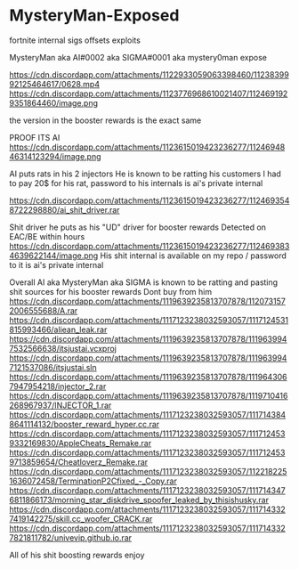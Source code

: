# MysteryMan-Exposed
fortnite internal sigs offsets exploits




MysteryMan aka AI#0002 aka SIGMA#0001 aka mystery0man expose

https://cdn.discordapp.com/attachments/1122933059063398460/1123839992125464617/0628.mp4
https://cdn.discordapp.com/attachments/1123776968610021407/1124691929351864460/image.png

the version in the booster rewards is the exact same


PROOF ITS AI https://cdn.discordapp.com/attachments/1123615019423236277/1124694846314123294/image.png

AI puts rats in his 2 injectors
He is known to be ratting his customers
I had to pay 20$ for his rat, password to his internals is ai's private internal

https://cdn.discordapp.com/attachments/1123615019423236277/1124693548722298880/ai_shit_driver.rar

Shit driver he puts as his "UD" driver for booster rewards
Detected on EAC/BE within hours
https://cdn.discordapp.com/attachments/1123615019423236277/1124693834639622144/image.png
His shit internal is available on my repo / password to it is ai's private internal

Overall AI aka MysteryMan aka SIGMA is known to be ratting and pasting shit sources for his booster rewards
Dont buy from him
https://cdn.discordapp.com/attachments/1119639235813707878/1120731572006555688/A.rar https://cdn.discordapp.com/attachments/1117123238032593057/1117124531815993466/aliean_leak.rar https://cdn.discordapp.com/attachments/1119639235813707878/1119639947532566638/itsjustai.vcxproj https://cdn.discordapp.com/attachments/1119639235813707878/1119639947121537086/itsjustai.sln https://cdn.discordapp.com/attachments/1119639235813707878/1119643067947954218/injector_2.rar https://cdn.discordapp.com/attachments/1119639235813707878/1119710416268967937/INJECTOR_1.rar https://cdn.discordapp.com/attachments/1117123238032593057/1117143848641114132/booster_reward_hyper.cc.rar https://cdn.discordapp.com/attachments/1117123238032593057/1117124539332169830/AppleCheats_Remake.rar https://cdn.discordapp.com/attachments/1117123238032593057/1117124539713859654/Cheatloverz_Remake.rar https://cdn.discordapp.com/attachments/1117123238032593057/1122182251636072458/TerminationP2Cfixed_-_Copy.rar https://cdn.discordapp.com/attachments/1117123238032593057/1117143476811866173/morning_star_diskdrive_spoofer_leaked_by_thisishusky.rar https://cdn.discordapp.com/attachments/1117123238032593057/1117143327419142275/skill.cc_woofer_CRACK.rar https://cdn.discordapp.com/attachments/1117123238032593057/1117143327821811782/univevip.github.io.rar 


All of his shit boosting rewards enjoy
